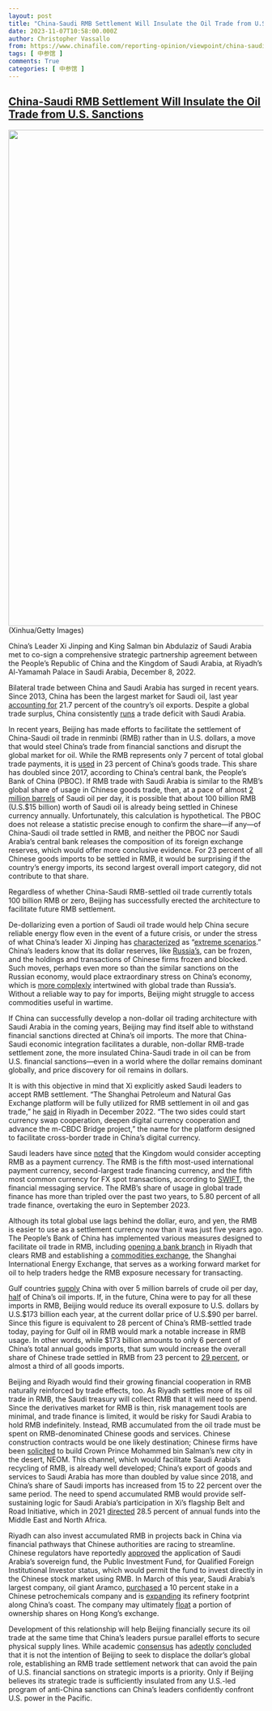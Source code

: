 ```yaml
---
layout: post
title: "China-Saudi RMB Settlement Will Insulate the Oil Trade from U.S. Sanctions"
date: 2023-11-07T10:58:00.000Z
author: Christopher Vassallo
from: https://www.chinafile.com/reporting-opinion/viewpoint/china-saudi-rmb-settlement-will-insulate-oil-trade-us-sanctions
tags: [ 中参馆 ]
comments: True
categories: [ 中参馆 ]
---
```

<!--1699354680000-->
[China-Saudi RMB Settlement Will Insulate the Oil Trade from U.S. Sanctions](https://www.chinafile.com/reporting-opinion/viewpoint/china-saudi-rmb-settlement-will-insulate-oil-trade-us-sanctions)
------

<div>
<div class="view view-featured-photo view-id-featured_photo view-display-id-panel_pane_1 visual-box view-dom-id-75f4ac6b4e3793d4f2e262db6ae10d25">                  <div class="content view-content">        <div class="views-row views-row-1">        <div class="views-field views-field-field-common-featured-photo">        <div class="field-content"><a href="https://www.chinafile.com/sites/default/files/assets/images/article/featured/55041_sm.jpg" title="China-Saudi RMB Settlement Will Insulate the Oil Trade from U.S. Sanctions" class="colorbox" data-colorbox-gallery="gallery-node-55041-J4_D8vX1EG0" data-cbox-img-attrs="{"title": "", "alt": ""}"><img src="https://www.chinafile.com/sites/default/files/styles/large/public/assets/images/article/featured/55041_sm.jpg?itok=vSK7Mt77" width="1500" height="977" alt title referrerpolicy="no-referrer"></a></div>  </div>    <div>        <div class="photo-credit">(Xinhua/Getty Images)</div>  </div>    <div>        <div class="photo-caption"><p>China’s Leader Xi Jinping and King Salman bin Abdulaziz of Saudi Arabia met to co-sign a comprehensive strategic partnership agreement between the People’s Republic of China and the Kingdom of Saudi Arabia, at Riyadh’s Al-Yamamah Palace in Saudi Arabia, December 8, 2022.</p></div>  </div>  </div>    </div>            </div>            <div class="content">    <div class="field field-name-body field-type-text-with-summary field-label-hidden">      <p class="dropcap">Bilateral trade between China and Saudi Arabia has surged in recent years. Since 2013, China has been the largest market for Saudi oil, last year <a href="https://www.hellenicshippingnews.com/tankers-saudi-arabias-seaborne-crude-oil-exports-up-17-2-in-2022/#:~:text=In%202022%2C%20the%20top%20destination,%2C%20and%20Taiwan%20with%204%25" target="_blank" rel="nofollow">accounting for</a> 21.7 percent of the country’s oil exports. Despite a global trade surplus, China consistently <a href="https://oec.world/en/profile/bilateral-country/chn/partner/sau#:~:text=Overview%20In%20June%202023%2C%20China,%245.34B%20to%20%245.59B." target="_blank" rel="nofollow">runs</a> a trade deficit with Saudi Arabia.</p><p>In recent years, Beijing has made efforts to facilitate the settlement of China-Saudi oil trade in renminbi (RMB) rather than in U.S. dollars, a move that would steel China’s trade from financial sanctions and disrupt the global market for oil. While the RMB represents only 7 percent of total global trade payments, it is <a href="https://www.csis.org/analysis/its-all-about-networking-limits-renminbi-internationalization" target="_blank" rel="nofollow">used</a> in 23 percent of China’s goods trade. This share has doubled since 2017, according to China’s central bank, the People’s Bank of China (PBOC). If RMB trade with Saudi Arabia is similar to the RMB’s global share of usage in Chinese goods trade, then, at a pace of almost <a href="https://www.eia.gov/todayinenergy/detail.php?id=60401" target="_blank" rel="nofollow">2 million barrels</a> of Saudi oil per day, it is possible that about 100 billion RMB (U.S.$15 billion) worth of Saudi oil is already being settled in Chinese currency annually. Unfortunately, this calculation is hypothetical. The PBOC does not release a statistic precise enough to confirm the share—if any—of China-Saudi oil trade settled in RMB, and neither the PBOC nor Saudi Arabia’s central bank releases the composition of its foreign exchange reserves, which would offer more conclusive evidence. For 23 percent of all Chinese goods imports to be settled in RMB, it would be surprising if the country’s energy imports, its second largest overall import category, did not contribute to that share.</p><p>Regardless of whether China-Saudi RMB-settled oil trade currently totals 100 billion RMB or zero, Beijing has successfully erected the architecture to facilitate future RMB settlement.</p><p>De-dollarizing even a portion of Saudi oil trade would help China secure reliable energy flow even in the event of a future crisis, or under the stress of what China’s leader Xi Jinping has <a href="https://www.wsj.com/articles/chinas-xi-jinping-plays-up-possibility-of-worsening-tensions-with-the-west-aac2dff8" target="_blank" rel="nofollow">characterized</a> as “<a href="https://english.news.cn/20230531/9f84e20f157e47ab9ea344a0e471da5c/c.html" target="_blank" rel="nofollow">extreme scenarios</a>.” China’s leaders know that its dollar reserves, like <a href="https://www.reuters.com/article/ukraine-crisis-russia-reserves/sanctions-have-frozen-around-300-bln-of-russian-reserves-finmin-says-idUSL5N2VG0BU" target="_blank" rel="nofollow">Russia’s</a>, can be frozen, and the holdings and transactions of Chinese firms frozen and blocked. Such moves, perhaps even more so than the similar sanctions on the Russian economy, would place extraordinary stress on China’s economy, which is <a href="https://oec.world/en/profile/bilateral-country/chn/partner/rus" target="_blank" rel="nofollow">more complexly</a> intertwined with global trade than Russia’s. Without a reliable way to pay for imports, Beijing might struggle to access commodities useful in wartime.</p><p>If China can successfully develop a non-dollar oil trading architecture with Saudi Arabia in the coming years, Beijing may find itself able to withstand financial sanctions directed at China’s oil imports. The more that China-Saudi economic integration facilitates a durable, non-dollar RMB-trade settlement zone, the more insulated China-Saudi trade in oil can be from U.S. financial sanctions—even in a world where the dollar remains dominant globally, and price discovery for oil remains in dollars.</p><p>It is with this objective in mind that Xi explicitly asked Saudi leaders to accept RMB settlement. “The Shanghai Petroleum and Natural Gas Exchange platform will be fully utilized for RMB settlement in oil and gas trade,” he <a href="https://www.chinadaily.com.cn/a/202212/10/WS6393e690a31057c47eba3b6c.html" target="_blank" rel="nofollow">said</a> in Riyadh in December 2022. “The two sides could start currency swap cooperation, deepen digital currency cooperation and advance the m-CBDC Bridge project,” the name for the platform designed to facilitate cross-border trade in China’s digital currency.</p><p>Saudi leaders have since <a href="https://www.wsj.com/articles/saudi-arabia-considers-accepting-yuan-instead-of-dollars-for-chinese-oil-sales-11647351541" target="_blank" rel="nofollow">noted</a> that the Kingdom would consider accepting RMB as a payment currency. The RMB is the fifth most-used international payment currency, second-largest trade financing currency, and the fifth most common currency for FX spot transactions, according to <a href="https://www.swift.com/our-solutions/compliance-and-shared-services/business-intelligence/renminbi/rmb-tracker/rmb-tracker-document-centre?page=0" target="_blank" rel="nofollow">SWIFT</a>, the financial messaging service. The RMB’s share of usage in global trade finance has more than tripled over the past two years, to 5.80 percent of all trade finance, overtaking the euro in September 2023.</p><p>Although its total global use lags behind the dollar, euro, and yen, the RMB is easier to use as a settlement currency now than it was just five years ago. The People’s Bank of China has implemented various measures designed to facilitate oil trade in RMB, including <a href="https://www.scmp.com/economy/global-economy/article/3233565/china-saudi-arabia-enter-new-stage-financial-cooperation-state-owned-bank-opens-riyadh-branch" target="_blank" rel="nofollow">opening a bank branch</a> in Riyadh that clears RMB and establishing a <a href="https://www.orientfutures.com.sg/post-detail/6-things-you-should-know-about-shanghai-international-energy-exchange-ine" target="_blank" rel="nofollow">commodities exchange</a>, the Shanghai International Energy Exchange, that serves as a working forward market for oil to help traders hedge the RMB exposure necessary for transacting.</p><p>Gulf countries <a href="https://www.eia.gov/todayinenergy/detail.php?id=60401#:~:text=China%20imported%20an%20average%20of,of%2010.2%20million%20b%2Fd." target="_blank" rel="nofollow">supply</a> China with over 5 million barrels of crude oil per day, <a href="https://www.nytimes.com/2023/10/11/business/china-oil-saudi-arabia-iran.html" target="_blank" rel="nofollow">half</a> of China’s oil imports. If, in the future, China were to pay for all these imports in RMB, Beijing would reduce its overall exposure to U.S. dollars by U.S.$173 billion each year, at the current dollar price of U.S.$90 per barrel. Since this figure is equivalent to 28 percent of China’s RMB-settled trade today, paying for Gulf oil in RMB would mark a notable increase in RMB usage. In other words, while $173 billion amounts to only 6 percent of China’s total annual goods imports, that sum would increase the overall share of Chinese trade settled in RMB from 23 percent to <a href="http://jm.china-embassy.gov.cn/eng/news/202209/t20220902_10761515.htm" target="_blank" rel="nofollow">29 percent</a>, or almost a third of all goods imports.</p><p>Beijing and Riyadh would find their growing financial cooperation in RMB naturally reinforced by trade effects, too. As Riyadh settles more of its oil trade in RMB, the Saudi treasury will collect RMB that it will need to spend. Since the derivatives market for RMB is thin, risk management tools are minimal, and trade finance is limited, it would be risky for Saudi Arabia to hold RMB indefinitely. Instead, RMB accumulated from the oil trade must be spent on RMB-denominated Chinese goods and services. Chinese construction contracts would be one likely destination; Chinese firms have been <a href="https://www.seetao.com/details/207107.html" target="_blank" rel="nofollow">solicited</a> to build Crown Prince Mohammed bin Salman’s new city in the desert, NEOM. This channel, which would facilitate Saudi Arabia’s recycling of RMB, is already well developed; China’s export of goods and services to Saudi Arabia has more than doubled by value since 2018, and China’s share of Saudi imports has increased from 15 to 22 percent over the same period. The need to spend accumulated RMB would provide self-sustaining logic for Saudi Arabia’s participation in Xi’s flagship Belt and Road Initiative, which in 2021 <a href="https://www.ft.com/content/f2ef2f3f-c663-4ce8-82d8-8c95ba23de97" target="_blank" rel="nofollow">directed</a> 28.5 percent of annual funds into the Middle East and North Africa.</p><p>Riyadh can also invest accumulated RMB in projects back in China via financial pathways that Chinese authorities are racing to streamline. Chinese regulators have reportedly <a href="https://carnegieendowment.org/2023/08/01/how-saudi-arabia-bent-china-to-its-technoscientific-ambitions-pub-90301" target="_blank" rel="nofollow">approved</a> the application of Saudi Arabia’s sovereign fund, the Public Investment Fund, for Qualified Foreign Institutional Investor status, which would permit the fund to invest directly in the Chinese stock market using RMB. In March of this year, Saudi Arabia’s largest company, oil giant Aramco, <a href="https://www.reuters.com/business/energy/saudi-aramco-open-new-china-refinery-petchem-complex-2026-2023-03-26/" target="_blank" rel="nofollow">purchased</a> a 10 percent stake in a Chinese petrochemicals company and is <a href="https://www.google.com/url?sa=t&rct=j&q=&esrc=s&source=web&cd=&cad=rja&uact=8&ved=2ahUKEwj6_YCpoq-BAxUGjokEHRLsAQcQFnoECBEQAQ&url=https%3A%2F%2Fwww.middleeasteye.net%2Fnews%2Fsaudi-arabia-ramp-oil-investments-china-competes-with-russia&usg=AOvVaw3Be7T4Nd9SpVJ1p6sq_JJO&opi=89978449" target="_blank" rel="nofollow">expanding</a> its refinery footprint along China’s coast. The company may ultimately <a href="https://www.bloomberg.com/news/articles/2023-02-07/hong-kong-targets-prized-aramco-listing-with-xi-s-backing" target="_blank" rel="nofollow">float</a> a portion of ownership shares on Hong Kong’s exchange.</p><p>Development of this relationship will help Beijing financially secure its oil trade at the same time that China’s leaders pursue parallel efforts to secure physical supply lines. While academic <a href="https://www.sciencedirect.com/science/article/abs/pii/S0261560616300882" target="_blank" rel="nofollow">consensus</a> has <a href="https://www.elgaronline.com/view/journals/roke/10/4/article-p499.xml" target="_blank" rel="nofollow">adeptly</a> <a href="https://foreignpolicy.com/2022/09/21/china-yuan-us-dollar-sco-currency/" target="_blank" rel="nofollow">concluded</a> that it is not the intention of Beijing to seek to displace the dollar’s global role, establishing an RMB trade settlement network that can avoid the pain of U.S. financial sanctions on strategic imports is a priority. Only if Beijing believes its strategic trade is sufficiently insulated from any U.S.-led program of anti-China sanctions can China’s leaders confidently confront U.S. power in the Pacific.<span class="cube"></span></p>  </div>  </div>
</div>
